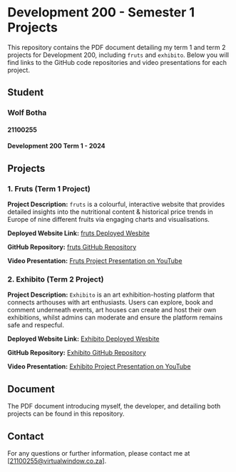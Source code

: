 # Development 200 - Semester 1 Projects

This repository contains the PDF document detailing my term 1 and term 2 projects for Development 200, including `fruts` and `exhibito`. Below you will find links to the GitHub code repositories and video presentations for each project.

## Student
### Wolf Botha
#### 21100255
#### Development 200 Term 1 - 2024

## Projects

### 1. Fruts (Term 1 Project)
**Project Description:**
`fruts` is a colourful, interactive website that provides detailed insights into the nutritional content & historical price trends in Europe of nine different fruits via engaging charts and visualisations.

**Deployed Website Link:**
[fruts Deployed Wesbite](https://main.d2ezyl4ip4ahse.amplifyapp.com/)

**GitHub Repository:**
[fruts GitHub Repository](https://github.com/WolfOWI/fruts)

**Video Presentation:**
[Fruts Project Presentation on YouTube](https://youtu.be/RZXkFTipCdk?si=zxPgDCyEPwYD2NXx)

### 2. Exhibito (Term 2 Project)
**Project Description:**
`Exhibito` is an art exhibition-hosting platform that connects arthouses with art enthusiasts. Users can explore, book and comment underneath events, art houses can create and host their own exhibitions, whilst admins can moderate and ensure the platform remains safe and respecful.

**Deployed Website Link:**
[Exhibito Deployed Wesbite](https://main.d3vravecqxapoe.amplifyapp.com/)

**GitHub Repository:**
[Exhibito GitHub Repository](https://github.com/WolfOWI/exhibito)

**Video Presentation:**
[Exhibito Project Presentation on YouTube](https://youtu.be/Nwe2vqvC288)

## Document

The PDF document introducing myself, the developer, and detailing both projects can be found in this repository.

## Contact
For any questions or further information, please contact me at [21100255@virtualwindow.co.za].
